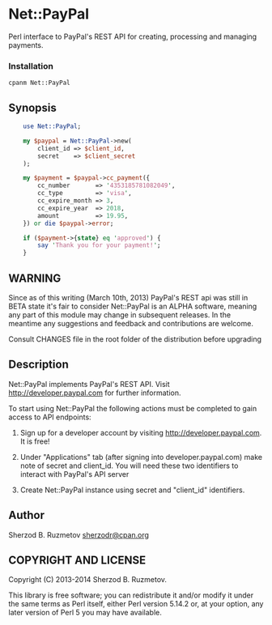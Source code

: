 Net::PayPal
===========

Perl interface to PayPal's REST API for creating, processing and managing payments.

### Installation ###

    cpanm Net::PayPal

Synopsis
--------

```perl
    use Net::PayPal;

    my $paypal = Net::PayPal->new(
        client_id => $client_id,
        secret    => $client_secret
    );

    my $payment = $paypal->cc_payment({
        cc_number       => '4353185781082049',
        cc_type         => 'visa',
        cc_expire_month => 3,
        cc_expire_year  => 2018,
        amount          => 19.95,
    }) or die $paypal->error;

    if ($payment->{state} eq 'approved') {
        say 'Thank you for your payment!';
    }
```

WARNING
-------

Since as of this writing (March 10th, 2013) PayPal's REST api was still
in BETA state it's fair to consider Net::PayPal is an ALPHA software,
meaning any part of this module may change in subsequent releases. In
the meantime any suggestions and feedback and contributions are welcome.

Consult CHANGES file in the root folder of the distribution before
upgrading

Description
-----------

Net::PayPal implements PayPal's REST API. Visit
http://developer.paypal.com for further information.

To start using Net::PayPal the following actions must be completed to
gain access to API endpoints:

1. Sign up for a developer account by visiting http://developer.paypal.com.
It is free!

2. Under "Applications" tab (after signing into developer.paypal.com)
make note of secret and client_id. You will need these two
identifiers to interact with PayPal's API server

3. Create Net::PayPal instance using secret and "client_id"
identifiers.

Author
------

Sherzod B. Ruzmetov <sherzodr@cpan.org>

COPYRIGHT AND LICENSE
---------------------

Copyright (C) 2013-2014 Sherzod B. Ruzmetov.

This library is free software; you can redistribute it and/or modify it
under the same terms as Perl itself, either Perl version 5.14.2 or, at
your option, any later version of Perl 5 you may have available.

